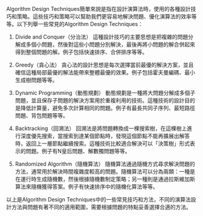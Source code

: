 

Algorithm Design Techniques簡單來說是指在設計演算法時，使用的各種設計技巧和策略。這些技巧和策略可以幫助我們更容易地解決問題、優化演算法的效率等等。以下列舉一些常見的Algorithm Design Techniques：

1. Divide and Conquer（分治法）
這種設計技巧的主要思想是把複雜的問題分解成多個小問題，然後對這些小問題分別解決，最後再將小問題的解合併起來得到整個問題的解。例子包括快速排序、合併排序等等。

2. Greedy（貪心法）
貪心法的設計思想是每次選擇當前最優的解決方案，並且確信這種局部最優的解法能帶來整體最優的效果。例子包括霍夫曼編碼、最小生成樹問題等等。

3. Dynamic Programming（動態規劃）
動態規劃是一種將大問題分解成多個子問題，並且保存子問題的解決方案用於重複利用的技術。這種技術的設計目的是降低計算量，避免多次計算相同的問題。例子有最長共同子序列、最短路徑問題、背包問題等等。

4. Backtracking（回溯法）
回溯法是將問題轉換成一棵搜索樹，在這棵樹上進行深度優先搜索，當搜索到達某個節點時，發現這個節點不能再擴展出解答時，返回上一層節點繼續搜索。這種技術比較適合解決可以「決策樹」形式表示的問題。例子有N皇后問題、解數獨問題等等。

5. Randomized Algorithm（隨機算法）
隨機算法通過隨機方式尋求解決問題的方法，通常用於解決時間複雜度較高的問題。隨機算法可以分為兩類：一種是在運行時生成隨機數，然後根據隨機數制定策略；另一種則是通過拉斯維加斯算法來隨機獲得答案。例子有快速排序中的隨機化算法等等。

以上是Algorithm Design Techniques中的一些常見技巧和方法，不同的演算法設計方法與問題有著不同的適用範圍，需要根據問題的特點妥善選擇合適的方法。